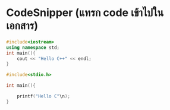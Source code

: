 # CodeSnipper (แทรก code เข้าไปในเอกสาร)

``` C++
#include<iostream>
using namespace std;
int main(){
    cout << "Hello C++" << endl;
}
```

``` C
#include<stdio.h>

int main(){

    printf("Hello C"\n);
}
```
